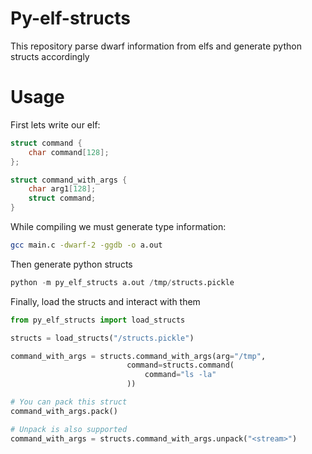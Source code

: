 # Py-elf-structs
This repository parse dwarf information from elfs and generate python structs accordingly



# Usage
First lets write our elf:

```c
struct command {
    char command[128];
};

struct command_with_args {
    char arg1[128];
    struct command;
}

```

While compiling we must generate type information:

```bash
gcc main.c -dwarf-2 -ggdb -o a.out
```

Then generate python structs

```python
python -m py_elf_structs a.out /tmp/structs.pickle
```

Finally, load the structs and interact with them

```python
from py_elf_structs import load_structs

structs = load_structs("/structs.pickle")

command_with_args = structs.command_with_args(arg="/tmp", 
                          command=structs.command(
                              command="ls -la"
                          ))

# You can pack this struct
command_with_args.pack()

# Unpack is also supported
command_with_args = structs.command_with_args.unpack("<stream>")
```